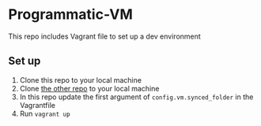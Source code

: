 # Programmatic-VM
This repo includes Vagrant file to set up a dev environment
## Set up
1. Clone this repo to your local machine
2. Clone [the other repo](https://github.com/drines-uc/hello_http/tree/main) to your local machine
3. In this repo update the first argument of `config.vm.synced_folder` in the Vagrantfile
4. Run `vagrant up`
